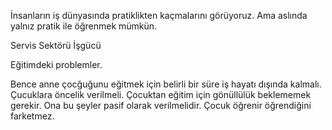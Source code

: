 

İnsanların iş dünyasında pratiklikten kaçmalarını görüyoruz. Ama aslında yalnız pratik ile öğrenmek mümkün.


Servis Sektörü
İşgücü


Eğitimdeki problemler. 


Bence anne çocğuğunu eğitmek için belirli bir süre iş hayatı dışında kalmalı.
Çucuklara öncelik verilmeli.
Çocuktan eğitim için gönüllülük beklememek gerekir. Ona bu şeyler pasif olarak verilmelidir.
Çocuk öğrenir öğrendiğini farketmez.
